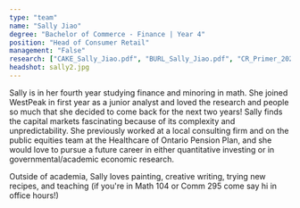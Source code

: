 ```yaml
---
type: "team"
name: "Sally Jiao"
degree: "Bachelor of Commerce - Finance | Year 4"
position: "Head of Consumer Retail"
management: "False"
research: ["CAKE_Sally_Jiao.pdf", "BURL_Sally_Jiao.pdf", "CR_Primer_2021.pdf", "CR_Primer_2022.pdf"]
headshot: sally2.jpg
---
```


Sally is in her fourth year studying finance and minoring in math. She joined WestPeak in first year as a junior analyst and loved the research and people so much that she decided to come back for the next two years! Sally finds the capital markets fascinating because of its complexity and unpredictability. She previously worked at a local consulting firm and on the public equities team at the Healthcare of Ontario Pension Plan, and she would love to pursue a future career in either quantitative investing or in governmental/academic economic research. 

Outside of academia, Sally loves painting, creative writing, trying new recipes, and teaching (if you're in Math 104 or Comm 295 come say hi in office hours!)